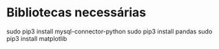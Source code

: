# Bibliotecas necessárias
sudo pip3 install mysql-connector-python
sudo pip3 install pandas
sudo pip3 install matplotlib